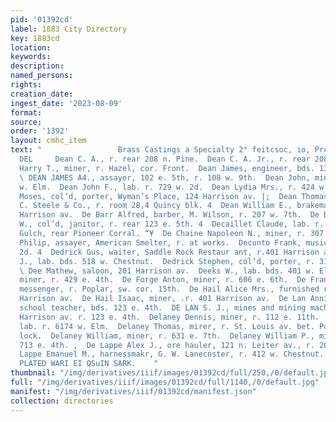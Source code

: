 ```yaml
---
pid: '01392cd'
label: 1883 City Directory
key: 1883cd
location: 
keywords: 
description: 
named_persons: 
rights: 
creation_date: 
ingest_date: '2023-08-09'
format: 
source: 
order: '1392'
layout: cmhc_item
text: "                 Brass Castings a Specialty 2° feitcsoc, io, Prop  DEA 108
  DEL     Dean C. A., r. rear 208 n. Pine.  Dean C. A. Jr., r. rear 208 n. Pine.  Dean
  Harry T., miner, r. Hazel, cor. Front.  Dean James, engineer, bds. 132 e. Chestnut.
  \ DEAN JAMES A4., assayer, 102 e. 5th, r. 108 w. 9th.  Dean John, miner, bds. 137
  w. Elm.  Dean John F., lab. r. 729 w. 2d.  Dean Lydia Mrs., r. 424 w. 3d.  Dean
  Moses, col’d, porter, Wyman’s Place, 124 Harrison av. |;  Dean Thomas B., with George
  C. Steele & Co., r. room 28,4 Quincy blk. 4  Dean William E., brakeman, r. 1185
  Harrison av.  De Barr Alfred, barber, M. Wilson, r. 207 w. 7th.  De Berry Henry
  W., col’d, janitor, r. rear 123 e. 5th. 4  Decaillet Claude, lab. r. California
  Gulch, rear Pioneer Corral. “¥  De Chaine Napoleon N., miner, r. 307 e. 5th. '  Decker
  Philip, assayer, American Smelter, r. at works.  Decunto Frank, musician, 104 w.
  2d. 4  Dedrick Gus, waiter, Saddle Rock Restaur ant, r.401 Harrison av. }  Dedrick
  J., lab. bds. 518 w. Chestnut.  Dedrick Stephen, col’d, porter, r. 313 n. Hemlock.
  \ Dee Mathew, saloon, 201 Harrison av.  Deeks W., lab. bds. 401 w. Elm.  Deery John,
  miner, r. 429 e. 4th.  De Forge Anton, miner, r. 606 e. 6th.  De France ——, ex.
  messenger, r. Poplar, sw. cor. 15th.  De Hail Alice Mrs., furnished rooms, r. 401
  Harrison av.  De Hail Isaac, miner, .r. 401 Harrison av.  De Lan Annie EK. Miss,
  school teacher, bds. 123 e. 4th.  DE LAN S. J., mines and mining machinery, 309
  Harrison av. r. 123 e. 4th.  Delaney Dennis, miner, r. 112 e. 11th.  Delaney Robert,
  lab. r. 6174 w. Elm.  Delaney Thomas, mirer, r. St. Louis av. bet. Poplar and Hem-
  lock.  Delaney William, miner, r. 631 e. 7th.  Delaney William P., miner, r. rear
  713 e. 4th. ,  De Lappe Alex J., ore hauler, 121 n. Leiter av., r. 200 w. 3d.  De
  Lappe Emanuel M., harnessmakr, G. W. Lanecnster, r. 412 w. Chestnut.  SILVER AND
  PLATED WARI EI QSuIN SARK.    "
thumbnail: "/img/derivatives/iiif/images/01392cd/full/250,/0/default.jpg"
full: "/img/derivatives/iiif/images/01392cd/full/1140,/0/default.jpg"
manifest: "/img/derivatives/iiif/01392cd/manifest.json"
collection: directories
---
```

